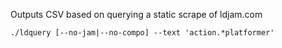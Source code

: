Outputs CSV based on querying a static scrape of ldjam.com

```
./ldquery [--no-jam|--no-compo] --text 'action.*platformer'
```
